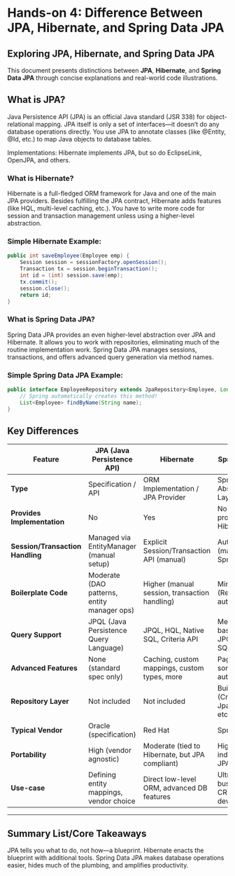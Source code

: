 # Hands-on 4: Difference Between JPA, Hibernate, and Spring Data JPA

## Exploring JPA, Hibernate, and Spring Data JPA
This document presents  distinctions between **JPA**, **Hibernate**, and **Spring Data JPA** 
through concise explanations and real-world code illustrations.

## What is JPA?
Java Persistence API (JPA) is an official Java standard (JSR 338) for object-relational mapping. JPA itself is only a set of interfaces—it doesn’t do any database 
operations directly. You use JPA to annotate classes (like @Entity, @Id, etc.) to map Java objects to database tables.

Implementations: Hibernate implements JPA, but so do EclipseLink, OpenJPA, and others.

### What is Hibernate?
Hibernate is a full-fledged ORM framework for Java and one of the main JPA providers.
Besides fulfilling the JPA contract, Hibernate adds features (like HQL, multi-level caching, etc.).
You have to write more code for session and transaction management unless using a higher-level abstraction.

### Simple Hibernate Example:
```java
public int saveEmployee(Employee emp) {
    Session session = sessionFactory.openSession();
    Transaction tx = session.beginTransaction();
    int id = (int) session.save(emp);
    tx.commit();
    session.close();
    return id;
}
```

### What is Spring Data JPA?
Spring Data JPA provides an even higher-level abstraction over JPA and Hibernate.
It allows you to work with repositories, eliminating much of the routine implementation work.
Spring Data JPA manages sessions, transactions, and offers advanced query generation via method names.

### Simple Spring Data JPA Example:
```java
public interface EmployeeRepository extends JpaRepository<Employee, Long> {
    // Spring automatically creates this method!
    List<Employee> findByName(String name);
}
```

## Key Differences

| Feature                        | **JPA** (Java Persistence API)                | **Hibernate**                                   | **Spring Data JPA**                          |
|---------------------------------|-----------------------------------------------|-------------------------------------------------|----------------------------------------------|
| **Type**                       | Specification / API                           | ORM Implementation / JPA Provider               | Spring Abstraction Layer over JPA            |
| **Provides Implementation**     | No                                         | Yes                                          | No (requires JPA provider like Hibernate)  |
| **Session/Transaction Handling**| Managed via EntityManager (manual setup)      | Explicit Session/Transaction API (manual)       | Automatic (managed by Spring)                |
| **Boilerplate Code**            | Moderate (DAO patterns, entity manager ops)   | Higher (manual session, transaction handling)   | Minimal (Repositories, auto-queries)         |
| **Query Support**               | JPQL (Java Persistence Query Language)        | JPQL, HQL, Native SQL, Criteria API             | Method-name based queries, JPQL, custom SQL  |
| **Advanced Features**           | None (standard spec only)                     | Caching, custom mappings, custom types, more    | Pagination, sorting, auditing, auto-impl.    |
| **Repository Layer**            | Not included                                  | Not included                                    | Built-in (CrudRepository, JpaRepository, etc)|
| **Typical Vendor**              | Oracle (specification)                        | Red Hat                                         | Spring Team                                  |
| **Portability**                 | High (vendor agnostic)                        | Moderate (tied to Hibernate, but JPA compliant) | High (vendor independent via JPA)            |
| **Use-case**                    | Defining entity mappings, vendor choice       | Direct low-level ORM, advanced DB features      | Ultra-fast business CRUD/repo development    |

---


## Summary List/Core Takeaways
JPA tells you what to do, not how—a blueprint.
Hibernate enacts the blueprint with additional tools.
Spring Data JPA makes database operations easier, hides much of the plumbing, and amplifies productivity.
